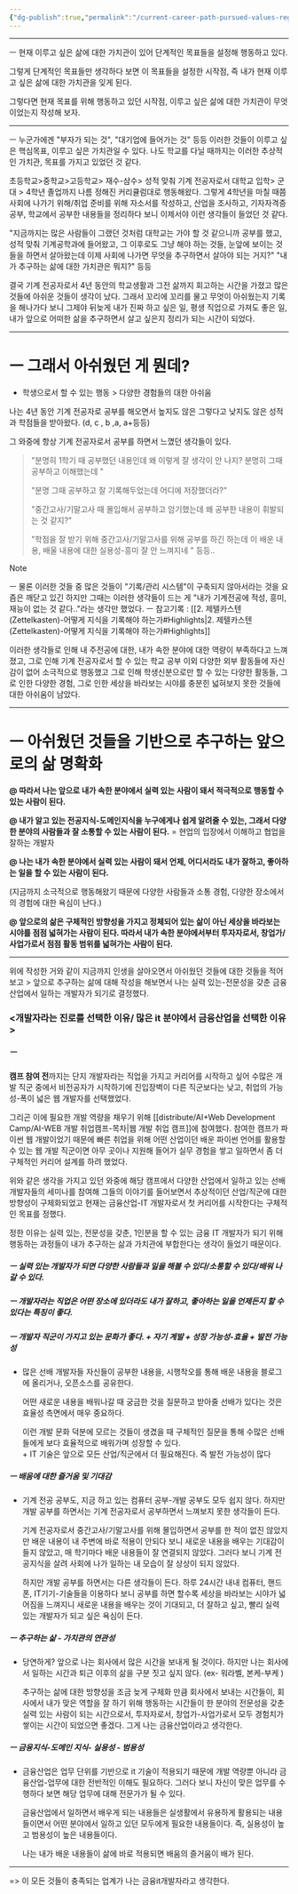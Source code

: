 ```yaml
---
{"dg-publish":true,"permalink":"/current-career-path-pursued-values-regarding-life-records/","noteIcon":""}
---
```



-------------------------------


ㅡ
현재 이루고 싶은 삶에 대한 가치관이 있어 단계적인 목표들을 설정해 행동하고 있다.
	
그렇게 단계적인 목표들만 생각하다 보면 이 목표들을 설정한 시작점, 즉 내가 현재 이루고 싶은 삶에 대한 가치관을 잊게 된다.
	
그렇다면 현재 목표를 위해 행동하고 있던 시작점, 이루고 싶은 삶에 대한 가치관이 무엇이었는지 작성해 보자.

-------
ㅡ
누군가에겐 "부자가 되는 것", "대기업에 들어가는 것" 등등 이러한 것들이 이루고 싶은 핵심목표, 이루고 싶은 가치관일 수 있다. 나도 학교를 다닐 때까지는 이러한 추상적인 가치관, 목표를 가지고 있었던 것 같다.
	
초등학교>중학교>고등학교> 재수-삼수> 성적 맞춰 기계 전공자로서 대학교 입학> 군대 > 4학년 졸업까지 나름 정해진 커리큘럼대로 행동해왔다. 그렇게 4학년을 마칠 때쯤 사회에 나가기 위해/취업 준비를 위해 자소서를 작성하고, 산업을 조사하고, 기자자격증 공부, 학교에서 공부한 내용들을 정리하다 보니 이제서야 이런 생각들이 들었던 것 같다.
	
"지금까지는 많은 사람들이 그랬던 것처럼 대학교는 가야 할 것 같으니까 공부를 했고, 성적 맞춰 기계공학과에 들어왔고, 그 이후로도 그냥 해야 하는 것들, 눈앞에 보이는 것들을 하면서 살아왔는데 이제 사회에 나가면 무엇을 추구하면서 살아야 되는 거지?"
"내가 추구하는 삶에 대한 가치관은 뭐지?" 등등
	
결국 기계 전공자로서 4년 동안의 학교생활과 그전 삶까지 회고하는 시간을 가졌고 많은 것들에 아쉬운 것들이 생각이 났다. 그래서 꼬리에 꼬리를 물고 무엇이 아쉬웠는지 기록을 해나가다 보니 그제야 뒤늦게 내가 진짜 하고 싶은 일, 평생 직업으로 가져도 좋은 일, 내가 앞으로 어떠한 삶을 추구하면서 살고 싶은지 정리가 되는 시간이 되었다.

-----
# ㅡ 그래서 아쉬웠던 게 뭔데?
- 학생으로서 할 수 있는 행동 > 다양한 경험들의 대한 아쉬움
	
나는 4년 동안 기계 전공자로 공부를 해오면서 높지도 않은 그렇다고 낮지도 않은 성적과 학점들을 받아왔다. (d, c , b ,a, a+등등)
	
그 와중에 항상 기계 전공자로서 공부를 하면서 느꼈던 생각들이 있다.
	
>"분명히 1학기 때 공부했던 내용인데 왜 이렇게 잘 생각이 안 나지? 분명히 그때 공부하고 이해했는데 "
>
> "분명 그때 공부하고  잘 기록해두었는데 어디에 저장했더라?"
> 
>"중간고사/기말고사 때 몰입해서 공부하고 암기했는데 왜 공부한 내용이 휘발되는 것 같지?"
>
>"학점을 잘 받기 위해 중간고사/기말고사를 위해 공부를 하긴 하는데 이 배운 내용, 배울 내용에 대한 실용성-흥미 잘 안 느껴지네 " 등등..
	
> [!NOTE]
> ㅡ
> 물론 이러한 것들 중 많은 것들이 "기록/관리 시스템"이 구축되지 않아서라는 것을 요즘은 깨닫고 있긴 하지만 그때는 이러한 생각들이 드는 게 "내가 기계전공에 적성, 흥미, 재능이 없는 것 같다.."라는 생각만 했었다.
> ㅡ
> 참고기록 : [[2. 제텔카스텐(Zettelkasten)-어떻게 지식을 기록해야 하는가#Highlights\|2. 제텔카스텐(Zettelkasten)-어떻게 지식을 기록해야 하는가#Highlights]]
	
이러한 생각들로 인해 내 주전공에 대한, 내가 속한 분야에 대한 역량이 부족하다고 느껴졌고, 그로 인해 기계 전공자로서 할 수 있는 학교 공부 이외 다양한 외부 활동들에 자신감이 없어 소극적으로 행동했고 그로 인해 학생신분으로만 할 수 있는 다양한 활동들, 그로 인한 다양한 경험, 그로 인한 세상을 바라보는 시야를 충분힌 넓혀보지 못한 것들에 대한 아쉬움이 남았다.


---
# ㅡ 아쉬웠던 것들을 기반으로 추구하는 앞으로의 삶 명확화
	
**@ 따라서 나는 앞으로 내가 속한 분야에서 실력 있는 사람이 돼서 적극적으로 행동할 수 있는 사람이 된다.**
	
**@ 내가 알고 있는 전공지식-도메인지식을 누구에게나 쉽게 알려줄 수 있는, 그래서 다양한 분야의 사람들과 잘 소통할 수 있는 사람이 된다.**
	= 현업의 입장에서 이해하고 협업을 잘하는 개발자
	
**@ 나는 내가 속한 분야에서 실력 있는 사람이 돼서 언제, 어디서라도 내가 잘하고, 좋아하는 일을 할 수 있는 사람이 된다.**
	
(지금까지 소극적으로 행동해왔기 때문에 다양한 사람들과 소통 경험, 다양한 장소에서의 경험에 대한 욕심이 난다.)
	
**@ 앞으로의 삶은 구체적인 방향성을 가지고 정체되어 있는 삶이 아닌 세상을 바라보는 시야를 점점 넓혀가는 사람이 된다. 따라서 내가 속한 분야에서부터 투자자로서, 창업가/사업가로서 점점 활동 범위를 넓혀가는 사람이 된다.**

-----
위에 작성한 거와 같이 지금까지 인생을 살아오면서 아쉬웠던 것들에 대한 것들을 적어보고 > 앞으로 추구하는 삶에 대해 작성을 해보면서 나는 실력 있는-전문성을 갖춘 금융산업에서 일하는 개발자가 되기로 결정했다.

### <개발자라는 진로를 선택한 이유/ 많은 it 분야에서 금융산업을 선택한 이유>

##### ㅡ
**캠프 참여 전**까지는 단지 개발자라는 직업을 가지고 커리어를 시작하고 싶어 수많은 개발 직군 중에서 비전공자가 시작하기에 진입장벽이 다른 직군보다는 낮고, 취업의 가능성-폭이 넓은 웹 개발자를 선택했었다.
	
그리곤 이에 필요한 개발 역량을 채우기 위해  [[distribute/AI+Web Development Camp/AI-WEB 개발 취업캠프-목차\|웹 개발 취업 캠프]]에 참여했다. 참여한 캠프가 파이썬 웹 개발이었기 때문에 빠른 취업을 위해 어떤 산업이던 배운 파이썬 언어를 활용할 수 있는 웹 개발 직군이면 아무 곳이나 지원해 들어가 실무 경험을 쌓고 일하면서 좀 더 구체적인 커리어 설계를 하려 했었다.
	
위와 같은 생각을 가지고 있던 와중에 해당 캠프에서 다양한 산업에서 일하고 있는 선배 개발자들의 세미나를 참여해 그들의 이야기를 들어보면서 추상적이던 산업/직군에 대한 방향성이 구체화되었고 현재는 금융산업-IT 개발자로서 첫 커리어를 시작한다는 구체적인 목표를 정했다.
	
정한 이유는 실력 있는, 전문성을 갖춘, 1인분을 할 수 있는 금융 IT 개발자가 되기 위해 행동하는 과정들이 내가 추구하는 삶과 가치관에 부합한다는 생각이 들었기 때문이다.

##### ㅡ 실력 있는 개발자가 되면 다양한 사람들과 일을 해볼 수 있다/소통할 수 있다/배워 나갈 수 있다.

##### ㅡ 개발자라는 직업은 어떤 장소에 있더라도 내가 잘하고, 좋아하는 일을 언제든지 할 수 있다는 특징이 좋다.
	
##### ㅡ 개발자 직군이 가지고 있는 문화가 좋다.  + 자기 계발 + 성장 가능성-효율 + 발전 가능성
- 
	많은 선배 개발자들 자신들이 공부한 내용을, 시행착오를 통해 배운 내용을 블로그에 올리거나, 오픈소스를 공유한다.  
		  
	어떤 새로운 내용을 배워나갈 때 궁금한 것을 질문하고 받아줄 선배가 있다는 것은 효율성 측면에서 매우 중요하다.  
		  
	이런 개발 문화 덕분에 모르는 것들이 생겼을 때 구체적인 질문을 통해 수많은 선배들에게 보다 효율적으로 배워가며 성장할 수 있다.  
	+
	IT 기술은 앞으로 모든 산업/직군에서 더 필요해진다. 즉 발전 가능성이 많다


##### ㅡ 배움에 대한 즐거움 및 기대감  
- 
	기계 전공 공부도, 지금 하고 있는 컴퓨터 공부-개발 공부도 모두 쉽지 않다. 하지만 개발 공부를 하면서는 기계 전공자로서 공부하면서 느껴보지 못한 생각들이 든다.  
		  
	기계 전공자로서 중간고사/기말고사를 위해 몰입하면서 공부를 한 적이 없진 않았지만 배운 내용이 내 주변에 바로 적용이 안되다 보니 새로운 내용을 배우는 기대감이 들지 않았고, 매 학기마다 배운 내용들이 잘 연결되지 않았다. 그러다 보니 기계 전공지식을 살려 사회에 나가 일하는 내 모습이 잘 상상이 되지 않았다.
		
	하지만 개발 공부를 하면서는 다른 생각들이 든다.
	하루 24시간 내내 컴퓨터, 핸드폰, IT기기-기술들을 이용하다 보니 공부를 하면 할수록 세상을 바라보는 시야가 넓어짐을 느껴지니 새로운 내용을 배우는 것이 기대되고, 더 잘하고 싶고, 빨리 실력 있는 개발자가 되고 싶은 욕심이 든다.
	
##### ㅡ 추구하는 삶 - 가치관의 연관성
- 
	당연하게? 앞으로 나는 회사에서 많은 시간을 보내게 될 것이다. 하지만 나는 회사에서 일하는 시간과 퇴근 이후의 삶을 구분 짓고 싶지 않다. (ex- 워라벨, 본케-부케 )
		
	추구하는 삶에 대한 방향성을 조금 늦게 구체화 만큼 회사에서 보내는 시간들이, 회사에서 내가 맞은 역할을 잘 하기 위해 행동하는 시간들이 한 분야의 전문성을 갖춘 실력 있는 사람이 되는 시간으로서, 투자자로서, 창업가-사업가로서 모두 경험치가 쌓이는 시간이 되었으면 좋겠다. 그게 나는 금융산업이라고 생각한다.

##### ㅡ 금융지식-도메인 지식- 실용성 - 범용성
- 
	금융산업은 업무 단위를 기반으로 it 기술이 적용되기 때문에 개발 역량뿐 아니라 금융산업-업무에 대한 전반적인 이해도 필요하다. 그러다 보니 자신이 맞은 업무를 수행하다 보면 해당 업무에 대해 전문가가 될 수 있다.  
		  
	금융산업에서 일하면서 배우게 되는 내용들은 실생활에서 유용하게 활용되는 내용들이면서 어떤 분야에서 일하고 있던 모두에게 필요한 내용들이다. 즉, 실용성이 높고 범용성이 높은 내용들이다.  
		  
	나는 내가 배운 내용들이 삶에 바로 적용되면 배움의 즐거움이 배가 된다.

-----
=> 이 모든 것들이 충족되는 업계가 나는 금융it개발자라고 생각한다.
